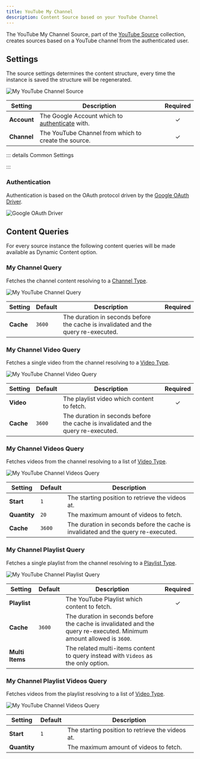 ```yaml
---
title: YouTube My Channel
description: Content Source based on your YouTube Channel
---
```


<!--@include: ../../parts/provider-intro.md-->

The YouTube My Channel Source, part of the [YouTube Source](../) collection, creates sources based on a YouTube channel from the authenticated user.

## Settings

The source settings determines the content structure, every time the instance is saved the structure will be regenerated.

![My YouTube Channel Source](../../assets/providers/youtube-mychannel-config.webp)

| Setting | Description | Required |
| ------- | ----------- | :------: |
| **Account** | The Google Account which to [authenticate](#authentication) with. | &#x2713; |
| **Channel** | The YouTube Channel from which to create the source. | &#x2713; |

::: details Common Settings
<!--@include: ../../parts/provider-common-settings.md-->
:::

### Authentication

Authentication is based on the OAuth protocol driven by the [Google OAuth Driver](/essentials-for-yootheme-pro/auth/drivers/google-oauth).

![Google OAuth Driver](/essentials-for-yootheme-pro/assets/auths/driver-google-oauth.webp)

## Content Queries

For every source instance the following content queries will be made available as Dynamic Content option.

### My Channel Query

Fetches the channel content resolving to a [Channel Type](../#channel-type).

![My YouTube Channel Query](../../assets/providers/youtube-mychannel.webp)

| Setting | Default | Description | Required |
| ------- | ------- | ----------- | :------: |
| **Cache** | `3600` | The duration in seconds before the cache is invalidated and the query re-executed. |

### My Channel Video Query

Fetches a single video from the channel resolving to a [Video Type](../#video-type).

![My YouTube Channel Video Query](../../assets/providers/youtube-mychannel-video.webp)

| Setting | Default | Description | Required |
| ------- | ------- | ----------- | :------: |
| **Video** | | The playlist video which content to fetch. | &#x2713; |
| **Cache** | `3600` | The duration in seconds before the cache is invalidated and the query re-executed. |

### My Channel Videos Query

Fetches videos from the channel resolving to a list of [Video Type](../#video-type).

![My YouTube Channel Videos Query](../../assets/providers/youtube-mychannel-videos.webp)

| Setting | Default | Description |
| ------- | ------- | ----------- |
| **Start** | `1` | The starting position to retrieve the videos at. |
| **Quantity** | `20` | The maximum amount of videos to fetch. |
| **Cache** | `3600` | The duration in seconds before the cache is invalidated and the query re-executed. |

### My Channel Playlist Query

Fetches a single playlist from the channel resolving to a [Playlist Type](../#playlist-type).

![My YouTube Channel Playlist Query](../../assets/providers/youtube-mychannel-playlist.webp)

| Setting | Default | Description | Required |
| ------- | ------- | ----------- | :------: |
| **Playlist** | | The YouTube Playlist which content to fetch. | &#x2713; |
| **Cache** | `3600` | The duration in seconds before the cache is invalidated and the query re-executed. Minimum amount allowed is `3600`. |
| **Multi Items** | | The related multi-items content to query instead with `Videos` as the only option. |

### My Channel Playlist Videos Query

Fetches videos from the playlist resolving to a list of [Video Type](../#video-type).

![My YouTube Channel Videos Query](../../assets/providers/youtube-mychannel-playlist-videos.webp)

| Setting | Default | Description |
| ------- | ------- | ----------- |
| **Start** | `1` | The starting position to retrieve the videos at. |
| **Quantity** | | The maximum amount of videos to fetch. |
